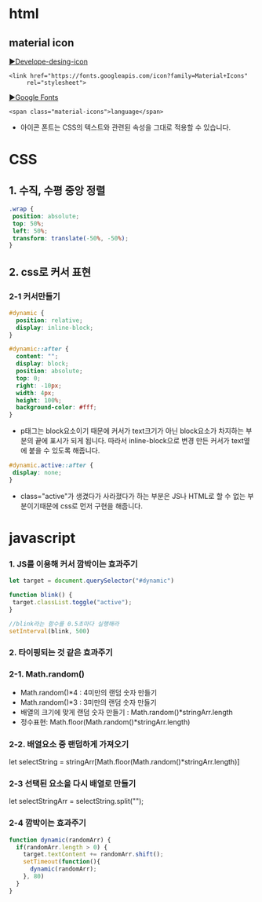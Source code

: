 
# html
## material icon

[▶Develope-desing-icon](https://google.github.io/material-design-icons/)

 ```
 <link href="https://fonts.googleapis.com/icon?family=Material+Icons"
      rel="stylesheet">
 ```
 [▶Google Fonts](https://fonts.google.com/icons)

 ```
<span class="material-icons">language</span>
 ```
 
 - 아이콘 폰트는 CSS의 텍스트와 관련된 속성을 그대로 적용할 수 있습니다.
 
# CSS
 ## 1.  수직, 수평 중앙 정렬
 
 ```css
 .wrap {
  position: absolute;
  top: 50%;
  left: 50%;
  transform: translate(-50%, -50%);
}
 ```

## 2. css로 커서 표현

### 2-1 커서만들기
```css
#dynamic {
  position: relative;
  display: inline-block;
}

#dynamic::after {
  content: "";
  display: block;
  position: absolute;
  top: 0;
  right: -10px;
  width: 4px;
  height: 100%;
  background-color: #fff;
}
```
- p태그는 block요소이기 때문에 커서가 text크기가 아닌 block요소가 차지하는 부분의 끝에 표시가 되게 됩니다. 따라서 inline-block으로 변경 만든 커서가 text옆에 붙을 수 있도록 해줍니다.

 ```css
#dynamic.active::after {
  display: none;
}
 ```
 
 - class="active"가 생겼다가 사라졌다가 하는 부분은 JS나 HTML로 할 수 없는 부분이기때문에 css로 먼저 구현을 해줍니다.


# javascript
 ###  1. JS를 이용해 커서 깜박이는 효과주기

 ```js
let target = document.querySelector("#dynamic")

function blink() {
  target.classList.toggle("active");
}

//blink라는 함수를 0.5초마다 실행해라
setInterval(blink, 500)
 ```

### 2. 타이핑되는 것 같은 효과주기

### 2-1. Math.random()
- Math.random()*4 : 4미만의 랜덤 숫자 만들기
- Math.random()*3 : 3미만의 랜덤 숫자 만들기
- 배열의 크기에 맞게 랜덤 숫자 만들기 : Math.random()*stringArr.length
- 정수표현: Math.floor(Math.random()*stringArr.length)

### 2-2. 배열요소 중 랜덤하게 가져오기
let selectString = stringArr[Math.floor(Math.random()*stringArr.length)]

### 2-3 선택된 요소을 다시 배열로 만들기
let selectStringArr = selectString.split("");

### 2-4 깜박이는 효과주기
```js
function dynamic(randomArr) {
  if(randomArr.length > 0) {
    target.textContent += randomArr.shift();
    setTimeout(function(){
      dynamic(randomArr);
    }, 80)
  }
}
```

